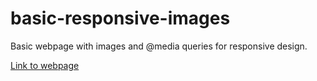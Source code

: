 # basic-responsive-images
Basic webpage with images and @media queries for responsive design.

[Link to webpage](https://brucestull.github.io/basic-responsive-images/)
